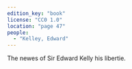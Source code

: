 ```yaml
---
edition_key: "book"
license: "CC0 1.0"
location: "page 47"
people:
  - "Kelley, Edward"
---
```

The newes
of Sir Edward Kelly his libertie.
